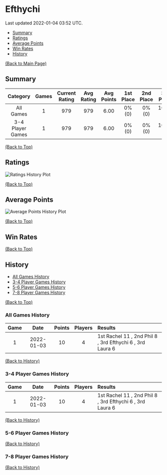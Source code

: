 # Efthychi

Last updated 2022-01-04 03:52 UTC.

- [Summary](#summary)
- [Ratings](#ratings)
- [Average Points](#average-points)
- [Win Rates](#win-rates)
- [History](#history)

[(Back to Main Page)](../../#)

## Summary

| **Category**     | **Games** | **Current Rating** | **Avg Rating** | **Avg Points** | **1st Place** | **2nd Place** | **3rd Place** |
| :---:            | :---:     | :---:              | :---:          | :---:          | :---:         | :---:         | :---:         |
| All Games        | 1         | 979                | 979            | 6.00           | 0% (0)        | 0% (0)        | 100% (1)      |
| 3-4 Player Games | 1         | 979                | 979            | 6.00           | 0% (0)        | 0% (0)        | 100% (1)      |

[(Back to Top)](#)

## Ratings

![Ratings History Plot](plots/rating_vs_game_number.png)

[(Back to Top)](#)

## Average Points

![Average Points History Plot](plots/average_points_vs_game_number.png)

[(Back to Top)](#)

## Win Rates


[(Back to Top)](#)

## History

- [All Games History](#all-games-history)
- [3-4 Player Games History](#3-4-player-games-history)
- [5-6 Player Games History](#5-6-player-games-history)
- [7-8 Player Games History](#7-8-player-games-history)

[(Back to Top)](#)

### All Games History

| **Game** | **Date**   | **Points** | **Players** | **Results**                                               |
| :---:    | :---:      | :---:      | :---:       | :---                                                      |
| 1        | 2022-01-03 | 10         | 4           | 1st Rachel 11 , 2nd Phil 8 , 3rd Efthychi 6 , 3rd Laura 6 |

[(Back to History)](#history)

### 3-4 Player Games History

| **Game** | **Date**   | **Points** | **Players** | **Results**                                               |
| :---:    | :---:      | :---:      | :---:       | :---                                                      |
| 1        | 2022-01-03 | 10         | 4           | 1st Rachel 11 , 2nd Phil 8 , 3rd Efthychi 6 , 3rd Laura 6 |

[(Back to History)](#history)

### 5-6 Player Games History


[(Back to History)](#history)

### 7-8 Player Games History


[(Back to History)](#history)

